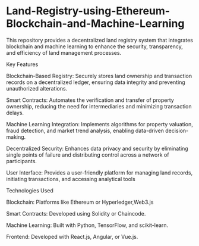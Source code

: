 # Land-Registry-using-Ethereum-Blockchain-and-Machine-Learning
This repository provides a decentralized land registry system that integrates blockchain and machine learning to enhance the security, transparency, and efficiency of land management processes. 

Key Features

Blockchain-Based Registry: Securely stores land ownership and transaction records on a decentralized ledger, ensuring data integrity and preventing unauthorized alterations.

Smart Contracts: Automates the verification and transfer of property ownership, reducing the need for intermediaries and minimizing transaction delays.

Machine Learning Integration: Implements algorithms for property valuation, fraud detection, and market trend analysis, enabling data-driven decision-making.

Decentralized Security: Enhances data privacy and security by eliminating single points of failure and distributing control across a network of participants.

User Interface: Provides a user-friendly platform for managing land records, initiating transactions, and accessing analytical tools

Technologies Used

Blockchain: Platforms like Ethereum or Hyperledger,Web3.js

Smart Contracts: Developed using Solidity or Chaincode.

Machine Learning: Built with Python, TensorFlow, and scikit-learn.

Frontend: Developed with React.js, Angular, or Vue.js.
